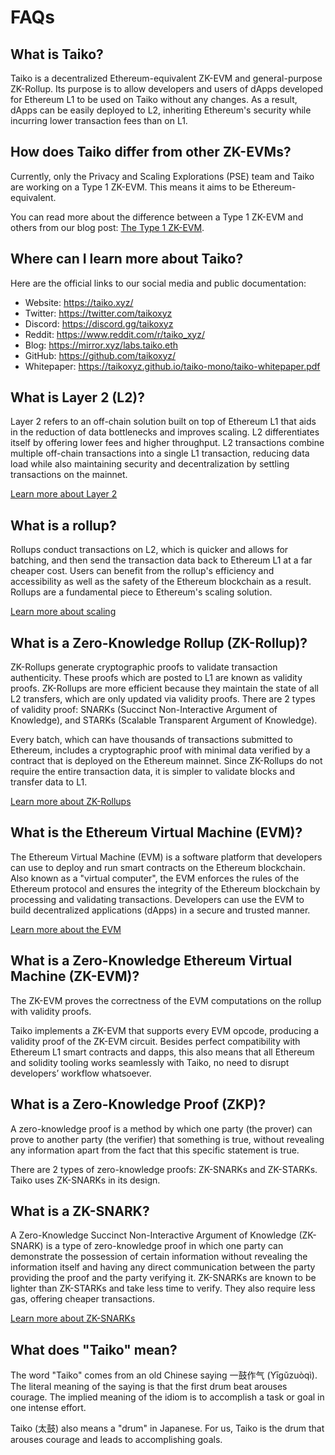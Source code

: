 # FAQs

## What is Taiko?

Taiko is a decentralized Ethereum-equivalent ZK-EVM and general-purpose ZK-Rollup. Its purpose is to allow developers and users of dApps developed for Ethereum L1 to be used on Taiko without any changes. As a result, dApps can be easily deployed to L2, inheriting Ethereum's security while incurring lower transaction fees than on L1.

## How does Taiko differ from other ZK-EVMs?

Currently, only the Privacy and Scaling Explorations (PSE) team and Taiko are working on a Type 1 ZK-EVM. This means it aims to be Ethereum-equivalent.

You can read more about the difference between a Type 1 ZK-EVM and others from our blog post: [The Type 1 ZK-EVM](https://mirror.xyz/labs.taiko.eth/w7NSKDeKfJoEy0p89I9feixKfdK-20JgWF9HZzxfeBo).

## Where can I learn more about Taiko?

Here are the official links to our social media and public documentation:

- Website: https://taiko.xyz/
- Twitter: https://twitter.com/taikoxyz
- Discord: https://discord.gg/taikoxyz
- Reddit: https://www.reddit.com/r/taiko_xyz/
- Blog: https://mirror.xyz/labs.taiko.eth
- GitHub: https://github.com/taikoxyz/
- Whitepaper: https://taikoxyz.github.io/taiko-mono/taiko-whitepaper.pdf

## What is Layer 2 (L2)?

Layer 2 refers to an off-chain solution built on top of Ethereum L1 that aids in the reduction of data bottlenecks and improves scaling. L2 differentiates itself by offering lower fees and higher throughput. L2 transactions combine multiple off-chain transactions into a single L1 transaction, reducing data load while also maintaining security and decentralization by settling transactions on the mainnet.

[Learn more about Layer 2](https://ethereum.org/en/layer-2/)

## What is a rollup?

Rollups conduct transactions on L2, which is quicker and allows for batching, and then send the transaction data back to Ethereum L1 at a far cheaper cost. Users can benefit from the rollup's efficiency and accessibility as well as the safety of the Ethereum blockchain as a result. Rollups are a fundamental piece to Ethereum's scaling solution.

[Learn more about scaling](https://ethereum.org/en/developers/docs/scaling/)

## What is a Zero-Knowledge Rollup (ZK-Rollup)?

ZK-Rollups generate cryptographic proofs to validate transaction authenticity. These proofs which are posted to L1 are known as validity proofs. ZK-Rollups are more efficient because they maintain the state of all L2 transfers, which are only updated via validity proofs. There are 2 types of validity proof: SNARKs (Succinct Non-Interactive Argument of Knowledge), and STARKs (Scalable Transparent Argument of Knowledge).

Every batch, which can have thousands of transactions submitted to Ethereum, includes a cryptographic proof with minimal data verified by a contract that is deployed on the Ethereum mainnet. Since ZK-Rollups do not require the entire transaction data, it is simpler to validate blocks and transfer data to L1.

[Learn more about ZK-Rollups](https://ethereum.org/en/developers/docs/scaling/zk-rollups/)

## What is the Ethereum Virtual Machine (EVM)?

The Ethereum Virtual Machine (EVM) is a software platform that developers can use to deploy and run smart contracts on the Ethereum blockchain. Also known as a "virtual computer", the EVM enforces the rules of the Ethereum protocol and ensures the integrity of the Ethereum blockchain by processing and validating transactions. Developers can use the EVM to build decentralized applications (dApps) in a secure and trusted manner.

[Learn more about the EVM](https://ethereum.org/en/developers/docs/evm/)

## What is a Zero-Knowledge Ethereum Virtual Machine (ZK-EVM)?

The ZK-EVM proves the correctness of the EVM computations on the rollup with validity proofs.

Taiko implements a ZK-EVM that supports every EVM opcode, producing a validity proof of the ZK-EVM circuit. Besides perfect compatibility with Ethereum L1 smart contracts and dapps, this also means that all Ethereum and solidity tooling works seamlessly with Taiko, no need to disrupt developers’ workflow whatsoever.

## What is a Zero-Knowledge Proof (ZKP)?

A zero-knowledge proof is a method by which one party (the prover) can prove to another party (the verifier) that something is true, without revealing any information apart from the fact that this specific statement is true.

There are 2 types of zero-knowledge proofs: ZK-SNARKs and ZK-STARKs. Taiko uses ZK-SNARKs in its design.

## What is a ZK-SNARK?

A Zero-Knowledge Succinct Non-Interactive Argument of Knowledge (ZK-SNARK) is a type of zero-knowledge proof in which one party can demonstrate the possession of certain information without revealing the information itself and having any direct communication between the party providing the proof and the party verifying it. ZK-SNARKs are known to be lighter than ZK-STARKs and take less time to verify. They also require less gas, offering cheaper transactions.

[Learn more about ZK-SNARKs](https://ethereum.org/en/zero-knowledge-proofs/#zk-snarks)

## What does "Taiko" mean?

The word "Taiko" comes from an old Chinese saying 一鼓作气 (Yīgǔzuòqì). The literal meaning of the saying is that the first drum beat arouses courage. The implied meaning of the idiom is to accomplish a task or goal in one intense effort.

Taiko (太鼓) also means a "drum" in Japanese. For us, Taiko is the drum that arouses courage and leads to accomplishing goals.

